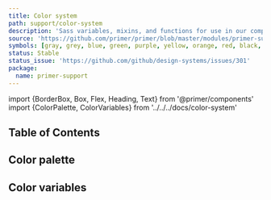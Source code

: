 ```yaml
---
title: Color system
path: support/color-system
description: 'Sass variables, mixins, and functions for use in our components.'
source: 'https://github.com/primer/primer/blob/master/modules/primer-support/lib/variables/color-system.scss'
symbols: [gray, grey, blue, green, purple, yellow, orange, red, black, white]
status: Stable
status_issue: 'https://github.com/github/design-systems/issues/301'
package:
  name: primer-support
---
```


import {BorderBox, Box, Flex, Heading, Text} from '@primer/components'
import {ColorPalette, ColorVariables} from '../../../docs/color-system'

## Table of Contents

## Color palette

<ColorPalette />

## Color variables

<ColorVariables />
